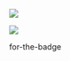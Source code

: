 <a href="https://github.com/your_username/your_repo" target="_blank"><img src="https://img.shields.io/badge/View%20on-GitHub-blue?style=for-the-badge&logo=github&logoColor=white"/></a>

<img src="https://img.shields.io/badge/Python-3776AB?style=for-the-badge&logo=Python&logoColor=white">

for-the-badge
